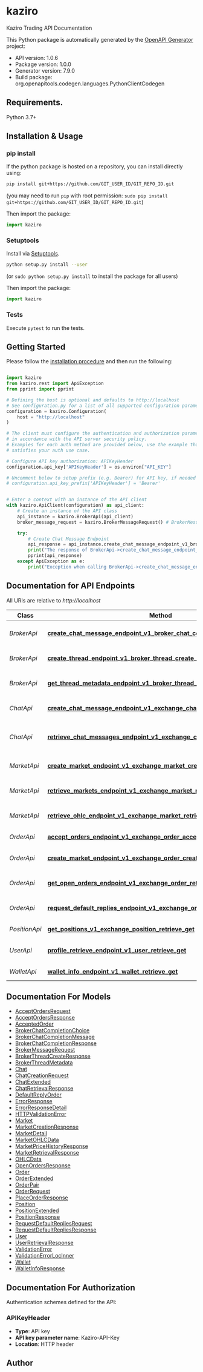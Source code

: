 # kaziro

Kaziro Trading API Documentation

This Python package is automatically generated by the [OpenAPI Generator](https://openapi-generator.tech) project:

-   API version: 1.0.6
-   Package version: 1.0.0
-   Generator version: 7.9.0
-   Build package: org.openapitools.codegen.languages.PythonClientCodegen

## Requirements.

Python 3.7+

## Installation & Usage

### pip install

If the python package is hosted on a repository, you can install directly using:

```sh
pip install git+https://github.com/GIT_USER_ID/GIT_REPO_ID.git
```

(you may need to run `pip` with root permission: `sudo pip install git+https://github.com/GIT_USER_ID/GIT_REPO_ID.git`)

Then import the package:

```python
import kaziro
```

### Setuptools

Install via [Setuptools](http://pypi.python.org/pypi/setuptools).

```sh
python setup.py install --user
```

(or `sudo python setup.py install` to install the package for all users)

Then import the package:

```python
import kaziro
```

### Tests

Execute `pytest` to run the tests.

## Getting Started

Please follow the [installation procedure](#installation--usage) and then run the following:

```python

import kaziro
from kaziro.rest import ApiException
from pprint import pprint

# Defining the host is optional and defaults to http://localhost
# See configuration.py for a list of all supported configuration parameters.
configuration = kaziro.Configuration(
    host = "http://localhost"
)

# The client must configure the authentication and authorization parameters
# in accordance with the API server security policy.
# Examples for each auth method are provided below, use the example that
# satisfies your auth use case.

# Configure API key authorization: APIKeyHeader
configuration.api_key['APIKeyHeader'] = os.environ["API_KEY"]

# Uncomment below to setup prefix (e.g. Bearer) for API key, if needed
# configuration.api_key_prefix['APIKeyHeader'] = 'Bearer'


# Enter a context with an instance of the API client
with kaziro.ApiClient(configuration) as api_client:
    # Create an instance of the API class
    api_instance = kaziro.BrokerApi(api_client)
    broker_message_request = kaziro.BrokerMessageRequest() # BrokerMessageRequest |

    try:
        # Create Chat Message Endpoint
        api_response = api_instance.create_chat_message_endpoint_v1_broker_chat_completions_post(broker_message_request)
        print("The response of BrokerApi->create_chat_message_endpoint_v1_broker_chat_completions_post:\n")
        pprint(api_response)
    except ApiException as e:
        print("Exception when calling BrokerApi->create_chat_message_endpoint_v1_broker_chat_completions_post: %s\n" % e)

```

## Documentation for API Endpoints

All URIs are relative to _http://localhost_

| Class         | Method                                                                                                                                                                  | HTTP request                                | Description                     |
| ------------- | ----------------------------------------------------------------------------------------------------------------------------------------------------------------------- | ------------------------------------------- | ------------------------------- |
| _BrokerApi_   | [**create_chat_message_endpoint_v1_broker_chat_completions_post**](docs/BrokerApi.md#create_chat_message_endpoint_v1_broker_chat_completions_post)                      | **POST** /v1/broker/chat/completions        | Create Chat Message Endpoint    |
| _BrokerApi_   | [**create_thread_endpoint_v1_broker_thread_create_post**](docs/BrokerApi.md#create_thread_endpoint_v1_broker_thread_create_post)                                        | **POST** /v1/broker/thread/create           | Create Thread Endpoint          |
| _BrokerApi_   | [**get_thread_metadata_endpoint_v1_broker_thread_retrieve_get**](docs/BrokerApi.md#get_thread_metadata_endpoint_v1_broker_thread_retrieve_get)                          | **GET** /v1/broker/thread/retrieve          | Get Thread Metadata Endpoint    |
| _ChatApi_     | [**create_chat_message_endpoint_v1_exchange_chat_create_post**](docs/ChatApi.md#create_chat_message_endpoint_v1_exchange_chat_create_post)                              | **POST** /v1/exchange/chat/create           | Create Chat Message Endpoint    |
| _ChatApi_     | [**retrieve_chat_messages_endpoint_v1_exchange_chat_retrieve_get**](docs/ChatApi.md#retrieve_chat_messages_endpoint_v1_exchange_chat_retrieve_get)                      | **GET** /v1/exchange/chat/retrieve          | Retrieve Chat Messages Endpoint |
| _MarketApi_   | [**create_market_endpoint_v1_exchange_market_create_post**](docs/MarketApi.md#create_market_endpoint_v1_exchange_market_create_post)                                    | **POST** /v1/exchange/market/create         | Create Market Endpoint          |
| _MarketApi_   | [**retrieve_markets_endpoint_v1_exchange_market_retrieve_get**](docs/MarketApi.md#retrieve_markets_endpoint_v1_exchange_market_retrieve_get)                            | **GET** /v1/exchange/market/retrieve        | Retrieve Markets Endpoint       |
| _MarketApi_   | [**retrieve_ohlc_endpoint_v1_exchange_market_retrieve_ohlc_get**](docs/MarketApi.md#retrieve_ohlc_endpoint_v1_exchange_market_retrieve_ohlc_get)                        | **GET** /v1/exchange/market/retrieve/ohlc   | Retrieve Ohlc Endpoint          |
| _OrderApi_    | [**accept_orders_endpoint_v1_exchange_order_accept_post**](docs/OrderApi.md#accept_orders_endpoint_v1_exchange_order_accept_post)                                       | **POST** /v1/exchange/order/accept          | Accept orders                   |
| _OrderApi_    | [**create_market_endpoint_v1_exchange_order_create_post**](docs/OrderApi.md#create_market_endpoint_v1_exchange_order_create_post)                                       | **POST** /v1/exchange/order/create          | Place multiple orders           |
| _OrderApi_    | [**get_open_orders_endpoint_v1_exchange_order_retrieve_get**](docs/OrderApi.md#get_open_orders_endpoint_v1_exchange_order_retrieve_get)                                 | **GET** /v1/exchange/order/retrieve         | Retrieve open orders            |
| _OrderApi_    | [**request_default_replies_endpoint_v1_exchange_order_temporary_reply_post**](docs/OrderApi.md#request_default_replies_endpoint_v1_exchange_order_temporary_reply_post) | **POST** /v1/exchange/order/temporary/reply | Request default replies         |
| _PositionApi_ | [**get_positions_v1_exchange_position_retrieve_get**](docs/PositionApi.md#get_positions_v1_exchange_position_retrieve_get)                                              | **GET** /v1/exchange/position/retrieve      | Get positions                   |
| _UserApi_     | [**profile_retrieve_endpoint_v1_user_retrieve_get**](docs/UserApi.md#profile_retrieve_endpoint_v1_user_retrieve_get)                                                    | **GET** /v1/user/retrieve                   | Profile Retrieve Endpoint       |
| _WalletApi_   | [**wallet_info_endpoint_v1_wallet_retrieve_get**](docs/WalletApi.md#wallet_info_endpoint_v1_wallet_retrieve_get)                                                        | **GET** /v1/wallet/retrieve                 | Wallet Info Endpoint            |

## Documentation For Models

-   [AcceptOrdersRequest](docs/AcceptOrdersRequest.md)
-   [AcceptOrdersResponse](docs/AcceptOrdersResponse.md)
-   [AcceptedOrder](docs/AcceptedOrder.md)
-   [BrokerChatCompletionChoice](docs/BrokerChatCompletionChoice.md)
-   [BrokerChatCompletionMessage](docs/BrokerChatCompletionMessage.md)
-   [BrokerChatCompletionResponse](docs/BrokerChatCompletionResponse.md)
-   [BrokerMessageRequest](docs/BrokerMessageRequest.md)
-   [BrokerThreadCreateResponse](docs/BrokerThreadCreateResponse.md)
-   [BrokerThreadMetadata](docs/BrokerThreadMetadata.md)
-   [Chat](docs/Chat.md)
-   [ChatCreationRequest](docs/ChatCreationRequest.md)
-   [ChatExtended](docs/ChatExtended.md)
-   [ChatRetrievalResponse](docs/ChatRetrievalResponse.md)
-   [DefaultReplyOrder](docs/DefaultReplyOrder.md)
-   [ErrorResponse](docs/ErrorResponse.md)
-   [ErrorResponseDetail](docs/ErrorResponseDetail.md)
-   [HTTPValidationError](docs/HTTPValidationError.md)
-   [Market](docs/Market.md)
-   [MarketCreationResponse](docs/MarketCreationResponse.md)
-   [MarketDetail](docs/MarketDetail.md)
-   [MarketOHLCData](docs/MarketOHLCData.md)
-   [MarketPriceHistoryResponse](docs/MarketPriceHistoryResponse.md)
-   [MarketRetrievalResponse](docs/MarketRetrievalResponse.md)
-   [OHLCData](docs/OHLCData.md)
-   [OpenOrdersResponse](docs/OpenOrdersResponse.md)
-   [Order](docs/Order.md)
-   [OrderExtended](docs/OrderExtended.md)
-   [OrderPair](docs/OrderPair.md)
-   [OrderRequest](docs/OrderRequest.md)
-   [PlaceOrderResponse](docs/PlaceOrderResponse.md)
-   [Position](docs/Position.md)
-   [PositionExtended](docs/PositionExtended.md)
-   [PositionResponse](docs/PositionResponse.md)
-   [RequestDefaultRepliesRequest](docs/RequestDefaultRepliesRequest.md)
-   [RequestDefaultRepliesResponse](docs/RequestDefaultRepliesResponse.md)
-   [User](docs/User.md)
-   [UserRetrievalResponse](docs/UserRetrievalResponse.md)
-   [ValidationError](docs/ValidationError.md)
-   [ValidationErrorLocInner](docs/ValidationErrorLocInner.md)
-   [Wallet](docs/Wallet.md)
-   [WalletInfoResponse](docs/WalletInfoResponse.md)

<a id="documentation-for-authorization"></a>

## Documentation For Authorization

Authentication schemes defined for the API:
<a id="APIKeyHeader"></a>

### APIKeyHeader

-   **Type**: API key
-   **API key parameter name**: Kaziro-API-Key
-   **Location**: HTTP header

## Author
